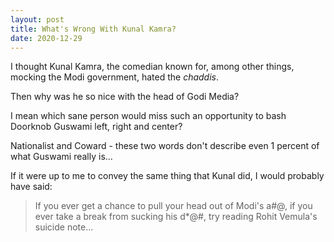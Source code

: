 ```yaml
---
layout: post
title: What's Wrong With Kunal Kamra?
date: 2020-12-29
---
```


I thought Kunal Kamra, the comedian known for, among other things, mocking the Modi government, hated the *chaddis*.

Then why was he so nice with the head of Godi Media?

I mean which sane person would miss such an opportunity to bash Doorknob Guswami left, right and center?

Nationalist and Coward - these two words don't describe even 1 percent of what Guswami really is...

If it were up to me to convey the same thing that Kunal did, I would probably have said:

> If you ever get a chance to pull your head out of Modi's a#@, if you ever take a break from sucking his d*@#, try reading Rohit Vemula's suicide note...
